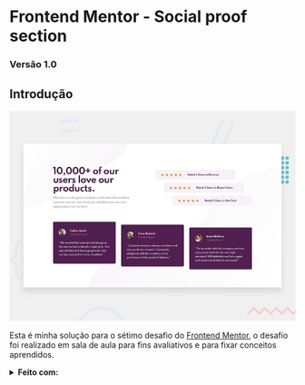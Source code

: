 # **Frontend Mentor - Social proof section**

### Versão 1.0

## Introdução

![Preview](/design/desktop-preview.jpg)

 Esta é minha solução para o sétimo desafio do [Frontend Mentor](https://www.frontendmentor.io/challenges/social-proof-section-6e0qTv_bA), o desafio foi realizado em sala de aula para fins avaliativos e para fixar conceitos aprendidos.

 <Details>
    <Summary>
        <b> Feito com: </b>
    </Summary>
    <ul>
        <li> Semantic HTML5 markup </li>
        <li> BEM </li>
        <li> Grid </li>
        <li>Responsive Design </li>
    <ol>
 </Details>
